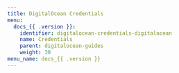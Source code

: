 ```yaml
---
title: DigitalOcean Credentials
menu:
  docs_{{ .version }}:
    identifier: digitalocean-credentials-digitalocean
    name: Credentials
    parent: digitalocean-guides
    weight: 30
menu_name: docs_{{ .version }}
---
```


